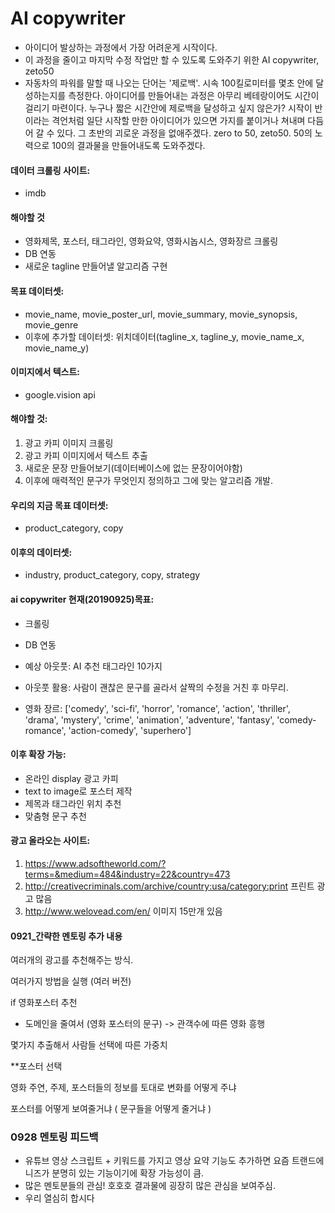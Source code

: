 # AI copywriter

- 아이디어 발상하는 과정에서 가장 어려운게 시작이다. 
- 이 과정을 줄이고 마지막 수정 작업만 할 수 있도록 도와주기 위한 AI copywriter, zeto50
- 자동차의 파워를 말할 때 나오는 단어는 '제로백'. 시속 100킬로미터를 몇초 안에 달성하는지를 측정한다. 아이디어를 만들어내는 과정은 아무리 베테랑이어도 시간이 걸리기 마련이다. 누구나 짧은 시간안에 제로백을 달성하고 싶지 않은가? 시작이 반이라는 격언처럼 일단 시작할 만한 아이디어가 있으면 가지를 붙이거나 쳐내며 다듬어 갈 수 있다. 그 초반의 괴로운 과정을 없애주겠다. zero to 50, zeto50. 50의 노력으로 100의 결과물을 만들어내도록 도와주겠다.



#### 데이터 크롤링 사이트:

- imdb



#### 해야할 것

- 영화제목, 포스터, 태그라인, 영화요약, 영화시놉시스, 영화장르 크롤링
- DB 연동
- 새로운 tagline 만들어낼 알고리즘 구현



#### 목표 데이터셋:

- movie_name, movie_poster_url, movie_summary, movie_synopsis, movie_genre
- 이후에 추가할 데이터셋: 위치데이터(tagline_x, tagline_y, movie_name_x, movie_name_y)



#### 이미지에서 텍스트:

- google.vision api



#### 해야할 것:

1. 광고 카피 이미지 크롤링
2. 광고 카피 이미지에서 텍스트 추출
3. 새로운 문장 만들어보기(데이터베이스에 없는 문장이어야함)
4. 이후에 매력적인 문구가 무엇인지 정의하고 그에 맞는 알고리즘 개발.



#### 우리의 지금 목표 데이터셋:

- product_category, copy

#### 이후의 데이터셋:

- industry, product_category, copy, strategy




#### ai copywriter 현재(20190925)목표:

- 크롤링 
- DB 연동

- 예상 아웃풋: AI 추천 태그라인 10가지

- 아웃풋 활용: 사람이 괜찮은 문구를 골라서 살짝의 수정을 거친 후 마무리. 

- 영화 장르: ['comedy', 'sci-fi', 'horror', 'romance', 'action', 'thriller', 'drama', 'mystery', 'crime', 'animation', 'adventure', 'fantasy', 'comedy-romance', 'action-comedy', 'superhero']





#### 이후 확장 가능:

- 온라인 display 광고 카피
- text to image로 포스터 제작
- 제목과 태그라인 위치 추천
- 맞춤형 문구 추천

#### 광고 올라오는 사이트:

1. https://www.adsoftheworld.com/?terms=&medium=484&industry=22&country=473
2. http://creativecriminals.com/archive/country:usa/category:print 프린트 광고 많음
3. http://www.welovead.com/en/ 이미지 15만개 있음



#### 0921_간략한 멘토링 추가 내용

여러개의 광고를 추천해주는 방식.

여러가지 방법을 실행 (여러 버전)



if 영화포스터 추천
  * 도메인을 줄여서 (영화 포스터의 문구) -> 관객수에 따른 영화 흥행

  몇가지 추출해서 사람들 선택에 따른 가중치

  **포스터 선택 

  영화 주연, 주제, 포스터들의 정보를 토대로 변화를 어떻게 주냐

  포스터를 어떻게 보여줄거냐 ( 문구들을 어떻게 줄거냐 )

### 0928 멘토링 피드백

- 유튜브 영상 스크립트 + 키워드를 가지고 영상 요약 기능도 추가하면 요즘 트랜드에 니즈가 분명히 있는 기능이기에 확장 가능성이 큼.
- 많은 멘토분들의 관심! 호호호 결과물에 굉장히 많은 관심을 보여주심. 
- 우리 열심히 합시다